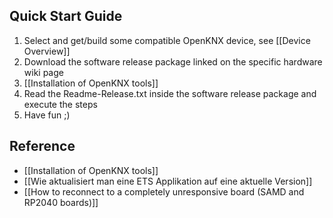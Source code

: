 ## Quick Start Guide

1. Select and get/build some compatible OpenKNX device, see [[Device Overview]]
2. Download the software release package linked on the specific hardware wiki page
3. [[Installation of OpenKNX tools]]
4. Read the Readme-Release.txt inside the software release package and execute the steps
5. Have fun ;)

## Reference

 - [[Installation of OpenKNX tools]]
 - [[Wie aktualisiert man eine ETS Applikation auf eine aktuelle Version]]
 - [[How to reconnect to a completely unresponsive board (SAMD and RP2040 boards)]]